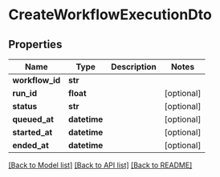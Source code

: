 # CreateWorkflowExecutionDto

## Properties
Name | Type | Description | Notes
------------ | ------------- | ------------- | -------------
**workflow_id** | **str** |  | 
**run_id** | **float** |  | [optional] 
**status** | **str** |  | [optional] 
**queued_at** | **datetime** |  | [optional] 
**started_at** | **datetime** |  | [optional] 
**ended_at** | **datetime** |  | [optional] 

[[Back to Model list]](../README.md#documentation-for-models) [[Back to API list]](../README.md#documentation-for-api-endpoints) [[Back to README]](../README.md)

